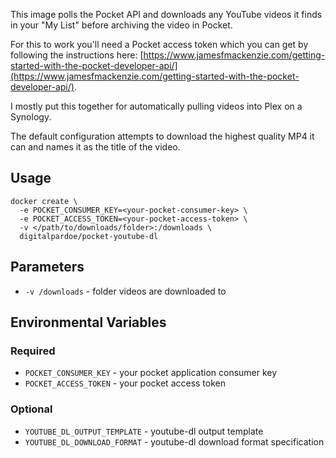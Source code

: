 This image polls the Pocket API and downloads any YouTube videos it finds in your "My List" before archiving the video in Pocket.

For this to work you'll need a
Pocket access token which you can get by following the instructions here: [https://www.jamesfmackenzie.com/getting-started-with-the-pocket-developer-api/](https://www.jamesfmackenzie.com/getting-started-with-the-pocket-developer-api/).

I mostly put this together for automatically pulling videos into Plex on a Synology.

The default configuration attempts to download the highest quality MP4 it can and
names it as the title of the video.

## Usage

```
docker create \
  -e POCKET_CONSUMER_KEY=<your-pocket-consumer-key> \
  -e POCKET_ACCESS_TOKEN=<your-pocket-access-token> \
  -v </path/to/downloads/folder>:/downloads \
  digitalpardoe/pocket-youtube-dl
```

## Parameters

* `-v /downloads` - folder videos are downloaded to

## Environmental Variables

### Required

* `POCKET_CONSUMER_KEY` - your pocket application consumer key
* `POCKET_ACCESS_TOKEN` - your pocket access token

### Optional

* `YOUTUBE_DL_OUTPUT_TEMPLATE` - youtube-dl output template
* `YOUTUBE_DL_DOWNLOAD_FORMAT` - youtube-dl download format specification